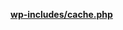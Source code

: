 <p><b><a href="https://developer.wordpress.org/reference/files/wp-includes/cache.php/">wp-includes/cache.php</a></b></p>
